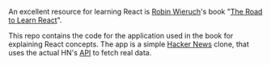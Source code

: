 An excellent resource for learning React is [Robin Wieruch](https://twitter.com/rwieruch)'s book "[The Road to Learn React](http://leanpub.com/the-road-to-learn-react)".

This repo contains the code for the application used in the book for explaining React concepts.
The app is a simple [Hacker News](https://news.ycombinator.com/) clone, that uses the actual HN's [API](https://hn.algolia.com/api) to fetch real data.
